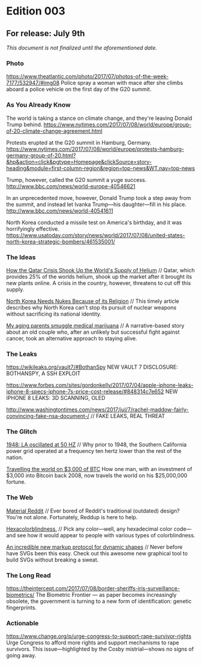# Edition 003

## For release: July 9th

_This document is not finalized until the aforementioned date._

### Photo

https://www.theatlantic.com/photo/2017/07/photos-of-the-week-7177/532947/#img08
Police spray a woman with mace after she climbs aboard a police vehicle on the first day of the G20 summit.

### As You Already Know
The world is taking a stance on climate change, and they're leaving Donald Trump behind.
https://www.nytimes.com/2017/07/08/world/europe/group-of-20-climate-change-agreement.html

Protests erupted at the G20 summit in Hamburg, Germany.
https://www.nytimes.com/2017/07/08/world/europe/protests-hamburg-germany-group-of-20.html?&hp&action=click&pgtype=Homepage&clickSource=story-heading&module=first-column-region&region=top-news&WT.nav=top-news

Trump, however, called the G20 summit a yuge success.
http://www.bbc.com/news/world-europe-40546621

In an unprecedented move, however, Donald Trump took a step away from the summit, and instead let Ivanka Trump—his daughter—fill in his place.
http://www.bbc.com/news/world-40541611

North Korea conducted a missile test on America's birthday, and it was horrifyingly effective.
https://www.usatoday.com/story/news/world/2017/07/08/united-states-north-korea-strategic-bombers/461535001/

### The Ideas

[How the Qatar Crisis Shook Up the World's Supply of Helium](https://www.theatlantic.com/science/archive/2017/07/qatar-helium-production/532788/) // Qatar, which provides 25% of the worlds helium, shook up the market after it brought its new plants online. A crisis in the country, however, threatens to cut off this supply.

[North Korea Needs Nukes Because of its Religion](http://foreignpolicy.com/2017/07/07/north-korea-needs-nukes-because-of-its-religion/) // This timely article describes why North Korea can't stop its pursuit of nuclear weapons without sacrificing its national identity.

[My aging parents smuggle medical marijuana](http://www.salon.com/2017/07/08/my-aging-parents-smuggle-medical-marijuana/) // A narrative-based story about an old couple who, after an unlikely but successful fight against cancer, took an alternative approach to staying alive.

### The Leaks

https://wikileaks.org/vault7/#BothanSpy NEW VAULT 7 DISCLOSURE: BOTHANSPY, A SSH EXPLOIT

https://www.forbes.com/sites/gordonkelly/2017/07/04/apple-iphone-leaks-iphone-8-specs-iphone-7s-price-cost-release/#848314c7e652 NEW IPHONE 8 LEAKS: 3D SCANNING, OLED

http://www.washingtontimes.com/news/2017/jul/7/rachel-maddow-fairly-convincing-fake-nsa-document-/ // FAKE LEAKS, REAL THREAT

### The Glitch
[1948: LA oscillated at 50 HZ](http://gizmodo.com/before-1948-las-power-grid-was-incompatible-with-the-r-1683629042) // Why prior to 1948, the Southern California power grid operated at a frequency ten hertz lower than the rest of the nation.

[Travelling the world on $3,000 of BTC](https://www.forbes.com/sites/bishopjordan/2017/07/07/bitcoin-millionaire/#4d4ced746261) How one man, with an investment of $3,000 into Bitcoin back 2008, now travels the world on his $25,000,000 fortune.

### The Web

[Material Reddit](https://www.reddup.co/) // Ever bored of Reddit's traditional (outdated) design? You're not alone. Fortunately, Reddup is here to help.

[Hexacolorblindness.](http://www.colorhexa.com/87ceeb) // Pick any color—well, any hexadecimal color code—and see how it would appear to people with various types of colorblindness.

[An incredible new markup protocol for dynamic shapes](http://ivanceras.github.io/svgbob-editor/) // Never before have SVGs been this easy. Check out this awesome new graphical tool to build SVGs without breaking a sweat.

### The Long Read
https://theintercept.com/2017/07/08/border-sheriffs-iris-surveillance-biometrics/ The Biometric Frontier — as paper becomes increasingly obsolete, the government is turning to a new form of identification: genetic fingerprints.

### Actionable
https://www.change.org/p/urge-congress-to-support-rape-survivor-rights Urge Congress to afford more rights and support mechanisms to rape survivors. This issue—highlighted by the Cosby mistrial—shows no signs of going away.
